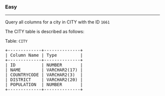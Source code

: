 <h3>Easy</h3><hr>

<p>Query all columns for a city in CITY with the ID <code>1661</code>

The CITY table is described as follows:
</p>

<p>Table: <code>CITY</code></p>

<pre>
+-------------+--------------+
| Column Name | Type         |
+-------------+--------------+
| ID  	      | NUMBER       |
| NAME        | VARCHAR2(17) |
| COUNTRYCODE | VARCHAR2(3)  |
| DISTRICT    | VARCHAR2(20) |
| POPULATION  | NUMBER       |
+-------------+--------------+
</pre>
